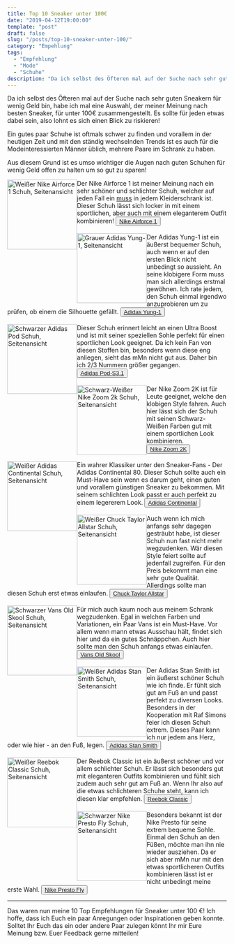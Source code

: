 ```yaml
---
title: Top 10 Sneaker unter 100€
date: "2019-04-12T19:00:00"
template: "post"
draft: false
slug: "/posts/top-10-sneaker-unter-100/"
category: "Empehlung"
tags:
  - "Empfehlung"
  - "Mode"
  - "Schuhe"
description: "Da ich selbst des Öfteren mal auf der Suche nach sehr guten Sneakern für wenig Geld bin, habe ich mal eine Auswahl, der meiner Meinung nach besten Sneaker, für unter 100€ zusammengestellt. Es sollte für jeden etwas dabei sein, also lohnt es sich einen Blick zu riskieren!"
---
```

Da ich selbst des Öfteren mal auf der Suche nach sehr guten Sneakern für wenig Geld bin, habe ich mal eine Auswahl, der meiner Meinung nach besten Sneaker, für unter 100€ zusammengestellt. Es sollte für jeden etwas dabei sein, also lohnt es sich einen Blick zu riskieren!

Ein gutes paar Schuhe ist oftmals schwer zu finden und vorallem in der heutigen Zeit und mit den ständig wechselnden Trends ist es auch für die Modeinteressierten Männer üblich, mehrere Paare im Schrank zu haben.

Aus diesem Grund ist es umso wichtiger die Augen nach guten Schuhen für wenig Geld offen zu halten um so gut zu sparen!

<img src="/media/nike-ariforce1-schuh.jpg" alt="Weißer Nike Airforce 1 Schuh, Seitenansicht" width="160" style="float:left;"/>
<div>
Der Nike Airforce 1 ist meiner Meinung nach ein sehr schöner und schlichter Schuh, welcher auf jeden Fall ein <u>muss</u> in jedem Kleiderschrank ist. Dieser Schuh lässt sich locker in mit einem sportlichen, aber auch mit einem eleganterem Outfit kombinieren!
<button class="button-save large"><a href="http://bit.ly/2Ipm71n">Nike Airforce 1</a></button>
</div>
<br>
<img src="/media/adidas-yung-1-schuh.jpg" alt="Grauer Adidas Yung-1, Seitenansicht" width="160" style="float:left;"/>
<div>
Der Adidas Yung-1 ist ein äußerst bequemer Schuh, auch wenn er auf den ersten Blick nicht unbedingt so aussieht. An seine klobigere Form muss man sich allerdings erstmal gewöhnen. Ich rate jedem, den Schuh einmal irgendwo anzuprobieren um zu prüfen, ob einem die Silhouette gefällt.
<button class="button-save large"><a href="http://bit.ly/2UCHqTM">Adidas Yung-1</a></button>
</div>
<br>
<img src="/media/adidas-pod-schuh.jpg" alt="Schwarzer Adidas Pod Schuh, Seitenansicht" width="160" style="float:left;"/>
<div>
Dieser Schuh erinnert leicht an einen Ultra Boost und ist mit seiner speziellen Sohle perfekt für einen sportlichen Look geeignet. Da ich kein Fan von diesen Stoffen bin, besonders wenn diese eng anliegen, sieht das mMn nicht gut aus. Daher bin ich 2/3 Nummern größer gegangen.
<button class="button-save large"><a href="http://bit.ly/2V4wMES">Adidas Pod-S3.1</a></button>
</div>
<br>
<img src="/media/nike-zoom-2k-schuh.jpg" alt="Schwarz-Weißer Nike Zoom 2k Schuh, Seitenansicht" width="160" style="float:left;"/>
<div>
Der Nike Zoom 2K ist für Leute geeignet, welche den klobigen Style fahren. Auch hier lässt sich der Schuh mit seinen Schwarz-Weißen Farben gut mit einem sportlichen Look kombinieren.
<button class="button-save large"><a href="https://zln.do/2KEokId">Nike Zoom 2K</a></button>
</div>
<br>
<img src="/media/adidas-continental-80-schuh.jpg" alt="Weißer Adidas Continental Schuh, Seitenansicht" width="160" style="float:left;"/>
<div>
Ein wahrer Klassiker unter den Sneaker-Fans - Der Adidas Continental 80. Dieser Schuh sollte auch ein Must-Have sein wenn es darum geht, einen guten und vorallem günstigen Sneaker zu bekommen. Mit seinem schlichten Look passt er auch perfekt zu einem legererem Look.
<button class="button-save large"><a href="http://bit.ly/2VP4ifl">Adidas Continental</a></button>
</div>
<br>
<img src="/media/chuck-taylor-allstar-schuh.jpg" alt="Weißer Chuck Taylor Allstar Schuh, Seitenansicht" width="160" style="float:left;"/>
<div>
Auch wenn ich mich anfangs sehr dagegen gesträubt habe, ist dieser Schuh nun fast nicht mehr wegzudenken. Wär diesen Style feiert sollte auf jedenfall zugreifen. Für den Preis bekommt man eine sehr gute Qualität. Allerdings sollte man diesen Schuh erst etwas einlaufen.
<button class="button-save large"><a href="http://bit.ly/2PdBlag">Chuck Taylor Allstar</a></button>
</div>
<br>
<img src="/media/vans-oldschool-schuh.jpg" alt="Schwarzer Vans Old Skool Schuh, Seitenansicht" width="160" style="float:left;"/>
<div>
Für mich auch kaum noch aus meinem Schrank wegzudenken. Egal in welchen Farben und Variationen, ein Paar Vans ist ein Must-Have. Vor allem wenn mann etwas Ausschau hält, findet sich hier und da ein gutes Schnäppchen. Auch hier sollte man den Schuh anfangs etwas einlaufen.
<button class="button-save large"><a href="https://zln.do/2Xhn7YO">Vans Old Skool</a></button>
</div>
<br>
<img src="/media/adidas-stan-smith-schuh.jpg" alt="Weißer Adidas Stan Smith Schuh, Seitenansicht" width="160" style="float:left;"/>
<div>
Der Adidas Stan Smith ist ein äußerst schöner Schuh wie ich finde. Er fühlt sich gut am Fuß an und passt perfekt zu diversen Looks. Besonders in der Kooperation mit Raf Simons feier ich diesen Schuh extrem. Dieses Paar kann ich nur jedem ans Herz, oder wie hier - an den Fuß, legen.
<button class="button-save large"><a href="https://zln.do/2UCgTpI">Adidas Stan Smith</a></button>
</div>
<br>
<img src="/media/reebok-classic-workout-plus-schuh.jpg" alt="Weißer Reebok Classic Schuh, Seitenansicht" width="160" style="float:left;"/>
<div>
Der Reebok Classic ist ein äußerst schöner und vor allem schlichter Schuh. Er lässt sich besonders gut mit eleganteren Outfits kombinieren und fühlt sich zudem auch sehr gut am Fuß an. Wenn Ihr also auf die etwas schlichteren Schuhe steht, kann ich diesen klar empfehlen.
<button class="button-save large"><a href="https://zln.do/2UhYuJO">Reebok Classic</a></button>
</div>
<br>
<img src="/media/nike-presto-fly-schuh.jpg" alt="Schwarzer Nike Presto Fly Schuh, Seitenansicht" width="160" style="float:left;"/>
<div>
Besonders bekannt ist der Nike Presto für seine extrem bequeme Sohle. Einmal den Schuh an den Füßen, möchte man ihn nie wieder ausziehen. Da er sich aber mMn nur mit den etwas sportlicheren Outfits kombinieren lässt ist er nicht unbedingt meine erste Wahl.
<button class="button-save large"><a href="https://zln.do/2VN2HGZ">Nike Presto Fly</a></button>
</div>

---
Das waren nun meine 10 Top Empfehlungen für Sneaker unter 100 €! Ich hoffe, dass ich Euch ein paar Anregungen oder Inspirationen geben konnte. Solltet Ihr Euch das ein oder andere Paar zulegen könnt Ihr mir Eure Meinung bzw. Euer Feedback gerne mitteilen!